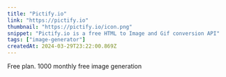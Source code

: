 ```yaml
---
title: "Pictify.io"
link: "https://pictify.io"
thumbnail: "https://pictify.io/icon.png"
snippet: "Pictify.io is a free HTML to Image and Gif conversion API"
tags: ["image-generator"]
createdAt: 2024-03-29T23:22:00.869Z
---
```

Free plan. 1000 monthly free image generation
